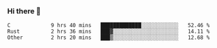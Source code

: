 ### Hi there 👋

<!--
**WShiBin/WShiBin** is a ✨ _special_ ✨ repository because its `README.md` (this file) appears on your GitHub profile.

Here are some ideas to get you started:

- 🔭 I’m currently working on ...
- 🌱 I’m currently learning ...
- 👯 I’m looking to collaborate on ...
- 🤔 I’m looking for help with ...
- 💬 Ask me about ...
- 📫 How to reach me: ...
- 😄 Pronouns: ...
- ⚡ Fun fact: ...
-->

<!--START_SECTION:waka-->

```text
C             9 hrs 40 mins   █████████████░░░░░░░░░░░░   52.46 %
Rust          2 hrs 36 mins   ███▓░░░░░░░░░░░░░░░░░░░░░   14.11 %
Other         2 hrs 20 mins   ███▒░░░░░░░░░░░░░░░░░░░░░   12.68 %
```

<!--END_SECTION:waka-->
